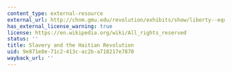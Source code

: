 ```yaml
---
content_type: external-resource
external_url: http://chnm.gmu.edu/revolution/exhibits/show/liberty--equality--fraternity/slavery-and-the-haitian-revolu
has_external_license_warning: true
license: https://en.wikipedia.org/wiki/All_rights_reserved
status: ''
title: Slavery and the Haitian Revolution
uid: 9e871e8e-71c2-413c-ac2b-a718217e7870
wayback_url: ''
---
```

